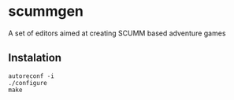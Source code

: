 # scummgen
A set of editors aimed at creating SCUMM based adventure games
## Instalation
```
autoreconf -i
./configure
make
```
